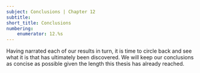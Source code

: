 ```yaml
---
subject: Conclusions | Chapter 12
subtitle:
short_title: Conclusions 
numbering: 
    enumerator: 12.%s
---
```


Having narrated each of our results in turn, it is time to circle back and see what it is that has ultimately been discovered. We will keep our conclusions as concise as possible given the length this thesis has already reached.